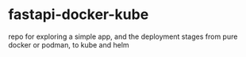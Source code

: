 # fastapi-docker-kube
repo for exploring a simple app, and the deployment stages from pure docker or podman, to kube and helm

